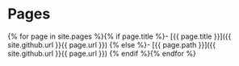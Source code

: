 # Pages

{% for page in site.pages %}{% if page.title %}- [{{ page.title }}]({{ site.github.url }}{{ page.url }})
{% else %}- [{{ page.path }}]({{ site.github.url }}{{ page.url }})
{% endif %}{% endfor %}
